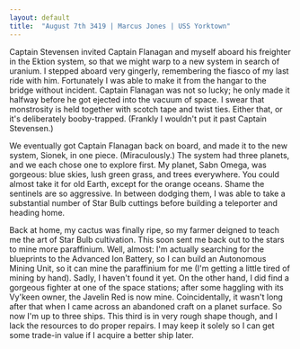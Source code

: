 ```yaml
---
layout: default
title:  "August 7th 3419 | Marcus Jones | USS Yorktown"
---
```


<p>Captain Stevensen invited Captain Flanagan and myself aboard his freighter in the Ektion system, so that we might warp to a new system in search of uranium. I stepped aboard very gingerly, remembering the fiasco of my last ride with him. Fortunately I was able to make it from the hangar to the bridge without incident. Captain Flanagan was not so lucky; he only made it halfway before he got ejected into the vacuum of space. I swear that monstrosity is held together with scotch tape and twist ties. Either that, or it's deliberately booby-trapped. (Frankly I wouldn't put it past Captain Stevensen.)</p>

<p>We eventually got Captain Flanagan back on board, and made it to the new system, Sionek, in one piece. (Miraculously.) The system had three planets, and we each chose one to explore first. My planet, Sabn Omega, was gorgeous: blue skies, lush green grass, and trees everywhere. You could almost take it for old Earth, except for the orange oceans. Shame the sentinels are so aggressive. In between dodging them, I was able to take a substantial number of Star Bulb cuttings before building a teleporter and heading home.</p>

<p>Back at home, my cactus was finally ripe, so my farmer deigned to teach me the art of Star Bulb cultivation. This soon sent me back out to the stars to mine more paraffinium. Well, almost: I'm actually searching for the blueprints to the Advanced Ion Battery, so I can build an Autonomous Mining Unit, so it can mine the paraffinium for me (I'm getting a little tired of mining by hand). Sadly, I haven't found it yet. On the other hand, I did find a gorgeous fighter at one of the space stations; after some haggling with its Vy'keen owner, the Javelin Red is now mine. Coincidentally, it wasn't long after that when I came across an abandoned craft on a planet surface. So now I'm up to three ships. This third is in very rough shape though, and I lack the resources to do proper repairs. I may keep it solely so I can get some trade-in value if I acquire a better ship later.</p>

<!--more-->



